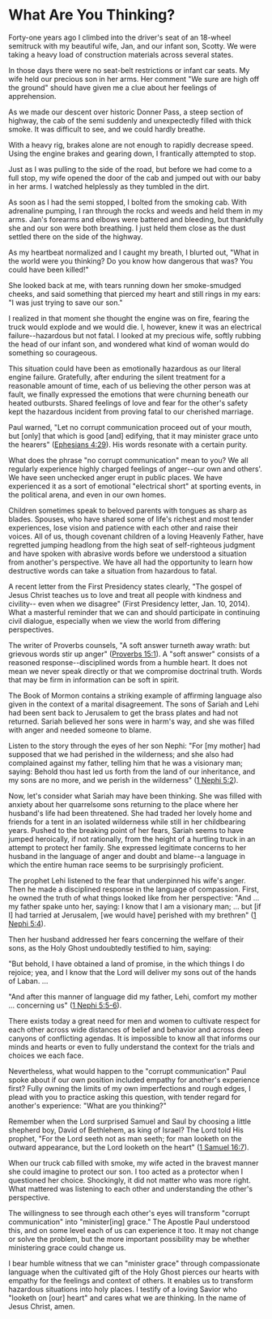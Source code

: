 # What Are You Thinking?

Forty-one years ago I climbed into the driver's seat of an 18-wheel semitruck
with my beautiful wife, Jan, and our infant son, Scotty. We were taking a
heavy load of construction materials across several states.

In those days there were no seat-belt restrictions or infant car seats. My
wife held our precious son in her arms. Her comment "We sure are high off the
ground" should have given me a clue about her feelings of apprehension.

As we made our descent over historic Donner Pass, a steep section of highway,
the cab of the semi suddenly and unexpectedly filled with thick smoke. It was
difficult to see, and we could hardly breathe.

With a heavy rig, brakes alone are not enough to rapidly decrease speed. Using
the engine brakes and gearing down, I frantically attempted to stop.

Just as I was pulling to the side of the road, but before we had come to a
full stop, my wife opened the door of the cab and jumped out with our baby in
her arms. I watched helplessly as they tumbled in the dirt.

As soon as I had the semi stopped, I bolted from the smoking cab. With
adrenaline pumping, I ran through the rocks and weeds and held them in my
arms. Jan's forearms and elbows were battered and bleeding, but thankfully she
and our son were both breathing. I just held them close as the dust settled
there on the side of the highway.

As my heartbeat normalized and I caught my breath, I blurted out, "What in the
world were you thinking? Do you know how dangerous that was? You could have
been killed!"

She looked back at me, with tears running down her smoke-smudged cheeks, and
said something that pierced my heart and still rings in my ears: "I was just
trying to save our son."

I realized in that moment she thought the engine was on fire, fearing the
truck would explode and we would die. I, however, knew it was an electrical
failure--hazardous but not fatal. I looked at my precious wife, softly rubbing
the head of our infant son, and wondered what kind of woman would do something
so courageous.

This situation could have been as emotionally hazardous as our literal engine
failure. Gratefully, after enduring the silent treatment for a reasonable
amount of time, each of us believing the other person was at fault, we finally
expressed the emotions that were churning beneath our heated outbursts. Shared
feelings of love and fear for the other's safety kept the hazardous incident
from proving fatal to our cherished marriage.

Paul warned, "Let no corrupt communication proceed out of your mouth, but
[only] that which is good [and] edifying, that it may minister grace unto the
hearers" ([Ephesians
4:29](https://www.lds.org/scriptures/nt/eph/4.29?lang=eng#28)). His words
resonate with a certain purity.

What does the phrase "no corrupt communication" mean to you? We all regularly
experience highly charged feelings of anger--our own and others'. We have seen
unchecked anger erupt in public places. We have experienced it as a sort of
emotional "electrical short" at sporting events, in the political arena, and
even in our own homes.

Children sometimes speak to beloved parents with tongues as sharp as blades.
Spouses, who have shared some of life's richest and most tender experiences,
lose vision and patience with each other and raise their voices. All of us,
though covenant children of a loving Heavenly Father, have regretted jumping
headlong from the high seat of self-righteous judgment and have spoken with
abrasive words before we understood a situation from another's perspective. We
have all had the opportunity to learn how destructive words can take a
situation from hazardous to fatal.

A recent letter from the First Presidency states clearly, "The gospel of Jesus
Christ teaches us to love and treat all people with kindness and civility--
even when we disagree" (First Presidency letter, Jan. 10, 2014). What a
masterful reminder that we can and should participate in continuing civil
dialogue, especially when we view the world from differing perspectives.

The writer of Proverbs counsels, "A soft answer turneth away wrath: but
grievous words stir up anger" ([Proverbs
15:1](https://www.lds.org/scriptures/ot/prov/15.1?lang=eng#0)). A "soft
answer" consists of a reasoned response--disciplined words from a humble
heart. It does not mean we never speak directly or that we compromise
doctrinal truth. Words that may be firm in information can be soft in spirit.

The Book of Mormon contains a striking example of affirming language also
given in the context of a marital disagreement. The sons of Sariah and Lehi
had been sent back to Jerusalem to get the brass plates and had not returned.
Sariah believed her sons were in harm's way, and she was filled with anger and
needed someone to blame.

Listen to the story through the eyes of her son Nephi: "For [my mother] had
supposed that we had perished in the wilderness; and she also had complained
against my father, telling him that he was a visionary man; saying: Behold
thou hast led us forth from the land of our inheritance, and my sons are no
more, and we perish in the wilderness" ([1 Nephi
5:2](https://www.lds.org/scriptures/bofm/1-ne/5.2?lang=eng#1)).

Now, let's consider what Sariah may have been thinking. She was filled with
anxiety about her quarrelsome sons returning to the place where her husband's
life had been threatened. She had traded her lovely home and friends for a
tent in an isolated wilderness while still in her childbearing years. Pushed
to the breaking point of her fears, Sariah seems to have jumped heroically, if
not rationally, from the height of a hurtling truck in an attempt to protect
her family. She expressed legitimate concerns to her husband in the language
of anger and doubt and blame--a language in which the entire human race seems
to be surprisingly proficient.

The prophet Lehi listened to the fear that underpinned his wife's anger. Then
he made a disciplined response in the language of compassion. First, he owned
the truth of what things looked like from her perspective: "And ... my father
spake unto her, saying: I know that I am a visionary man; ... but [if I] had
tarried at Jerusalem, [we would have] perished with my brethren" ([1 Nephi
5:4](https://www.lds.org/scriptures/bofm/1-ne/5.4?lang=eng#3)).

Then her husband addressed her fears concerning the welfare of their sons, as
the Holy Ghost undoubtedly testified to him, saying:

"But behold, I have obtained a land of promise, in the which things I do
rejoice; yea, and I know that the Lord will deliver my sons out of the hands
of Laban. ...

"And after this manner of language did my father, Lehi, comfort my mother ...
concerning us" ([1 Nephi
5:5-6](https://www.lds.org/scriptures/bofm/1-ne/5.5-6?lang=eng#4)).

There exists today a great need for men and women to cultivate respect for
each other across wide distances of belief and behavior and across deep
canyons of conflicting agendas. It is impossible to know all that informs our
minds and hearts or even to fully understand the context for the trials and
choices we each face.

Nevertheless, what would happen to the "corrupt communication" Paul spoke
about if our own position included empathy for another's experience first?
Fully owning the limits of my own imperfections and rough edges, I plead with
you to practice asking this question, with tender regard for another's
experience: "What are you thinking?"

Remember when the Lord surprised Samuel and Saul by choosing a little shepherd
boy, David of Bethlehem, as king of Israel? The Lord told His prophet, "For
the Lord seeth not as man seeth; for man looketh on the outward appearance,
but the Lord looketh on the heart" ([1 Samuel
16:7](https://www.lds.org/scriptures/ot/1-sam/16.7?lang=eng#6)).

When our truck cab filled with smoke, my wife acted in the bravest manner she
could imagine to protect our son. I too acted as a protector when I questioned
her choice. Shockingly, it did not matter who was more right. What mattered
was listening to each other and understanding the other's perspective.

The willingness to see through each other's eyes will transform "corrupt
communication" into "minister[ing] grace." The Apostle Paul understood this,
and on some level each of us can experience it too. It may not change or solve
the problem, but the more important possibility may be whether ministering
grace could change us.

I bear humble witness that we can "minister grace" through compassionate
language when the cultivated gift of the Holy Ghost pierces our hearts with
empathy for the feelings and context of others. It enables us to transform
hazardous situations into holy places. I testify of a loving Savior who
"looketh on [our] heart" and cares what we are thinking. In the name of Jesus
Christ, amen.

